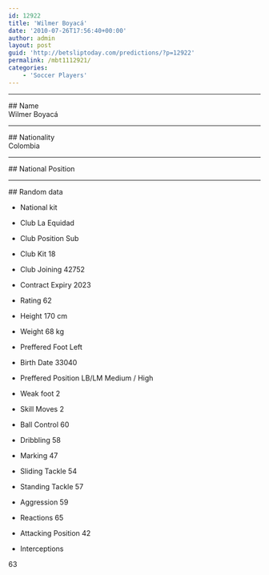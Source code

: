 ```yaml
---
id: 12922
title: 'Wilmer Boyacá'
date: '2010-07-26T17:56:40+00:00'
author: admin
layout: post
guid: 'http://betsliptoday.com/predictions/?p=12922'
permalink: /mbt1112921/
categories:
    - 'Soccer Players'
---
```


- - - - - -

\## Name  
 Wilmer Boyacá

- - - - - -

\## Nationality  
 Colombia

- - - - - -

\## National Position

- - - - - -

\## Random data

- National kit
- Club
 La Equidad

- Club Position
 Sub

- Club Kit
 18

- Club Joining
 42752

- Contract Expiry
 2023

- Rating
 62

- Height
 170 cm

- Weight
 68 kg

- Preffered Foot
 Left

- Birth Date
 33040

- Preffered Position
 LB/LM Medium / High

- Weak foot
 2

- Skill Moves
 2

- Ball Control
 60

- Dribbling
 58

- Marking
 47

- Sliding Tackle
 54

- Standing Tackle
 57

- Aggression
 59

- Reactions
 65

- Attacking Position
 42

- Interceptions

 63